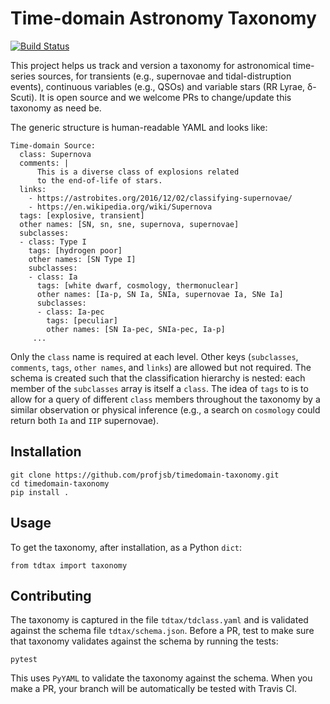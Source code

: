 # Time-domain Astronomy Taxonomy

[![Build Status](https://travis-ci.org/profjsb/timedomain-taxonomy.svg?branch=master)](https://travis-ci.org/profjsb/timedomain-taxonomy)

This project helps us track and version a taxonomy for astronomical time-series sources, for transients (e.g., supernovae and tidal-distruption events), continuous variables (e.g., QSOs) and variable stars (RR Lyrae, &delta;-Scuti). It is open source and we welcome PRs to change/update this taxonomy as need be.

The generic structure is human-readable YAML and looks like:

```
Time-domain Source:
  class: Supernova
  comments: |
      This is a diverse class of explosions related
      to the end-of-life of stars.
  links:
    - https://astrobites.org/2016/12/02/classifying-supernovae/
    - https://en.wikipedia.org/wiki/Supernova
  tags: [explosive, transient]
  other names: [SN, sn, sne, supernova, supernovae]
  subclasses:
  - class: Type I
    tags: [hydrogen poor]
    other names: [SN Type I]
    subclasses:
    - class: Ia
      tags: [white dwarf, cosmology, thermonuclear]
      other names: [Ia-p, SN Ia, SNIa, supernovae Ia, SNe Ia]
      subclasses:
      - class: Ia-pec
        tags: [peculiar]
        other names: [SN Ia-pec, SNIa-pec, Ia-p]
     ...
```
Only the `class` name is required at each level. Other keys (`subclasses`, `comments`, `tags`, `other names`, and `links`) are allowed but not required. The schema is created such that the classification hierarchy is nested: each member of the `subclasses` array is itself a `class`. The idea of `tags` to is to allow for a query of different `class` members throughout the taxonomy by a similar observation or physical inference (e.g., a search on `cosmology` could return both `Ia` and `IIP` supernovae).
 
## Installation

```
git clone https://github.com/profjsb/timedomain-taxonomy.git
cd timedomain-taxonomy
pip install .
```

## Usage

To get the taxonomy, after installation, as a Python `dict`:

```
from tdtax import taxonomy
```

## Contributing

The taxonomy is captured in the file `tdtax/tdclass.yaml`
and is validated against the schema file `tdtax/schema.json`. Before a PR, test to make sure that  taxonomy validates against the schema by running the tests:

```
pytest
```

This uses `PyYAML` to validate the taxonomy against the schema. When you make a PR, your branch will be automatically be tested with Travis CI.